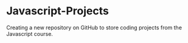 # Javascript-Projects
Creating a new repository on GitHub to store coding projects from the Javascript course.
